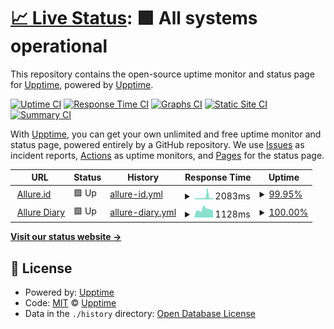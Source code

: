 # [📈 Live Status](https://status.allure.id): <!--live status--> **🟩 All systems operational**

This repository contains the open-source uptime monitor and status page for [Upptime](https://upptime.js.org), powered by [Upptime](https://github.com/upptime/upptime).

[![Uptime CI](https://github.com/allure-ai/status/workflows/Uptime%20CI/badge.svg)](https://github.com/allure-ai/status/actions?query=workflow%3A%22Uptime+CI%22)
[![Response Time CI](https://github.com/allure-ai/status/workflows/Response%20Time%20CI/badge.svg)](https://github.com/allure-ai/status/actions?query=workflow%3A%22Response+Time+CI%22)
[![Graphs CI](https://github.com/allure-ai/status/workflows/Graphs%20CI/badge.svg)](https://github.com/allure-ai/status/actions?query=workflow%3A%22Graphs+CI%22)
[![Static Site CI](https://github.com/allure-ai/status/workflows/Static%20Site%20CI/badge.svg)](https://github.com/allure-ai/status/actions?query=workflow%3A%22Static+Site+CI%22)
[![Summary CI](https://github.com/allure-ai/status/workflows/Summary%20CI/badge.svg)](https://github.com/allure-ai/status/actions?query=workflow%3A%22Summary+CI%22)

With [Upptime](https://upptime.js.org), you can get your own unlimited and free uptime monitor and status page, powered entirely by a GitHub repository. We use [Issues](https://github.com/upptime/upptime/issues) as incident reports, [Actions](https://github.com/allure-ai/status/actions) as uptime monitors, and [Pages](https://status.allure.id) for the status page.

<!--start: status pages-->
<!-- This summary is generated by Upptime (https://github.com/upptime/upptime) -->
<!-- Do not edit this manually, your changes will be overwritten -->
<!-- prettier-ignore -->
| URL | Status | History | Response Time | Uptime |
| --- | ------ | ------- | ------------- | ------ |
| <img alt="" src="https://favicons.githubusercontent.com/allure.id" height="13"> [Allure.id](https://allure.id/) | 🟩 Up | [allure-id.yml](https://github.com/allure-ai/status/commits/HEAD/history/allure-id.yml) | <details><summary><img alt="Response time graph" src="./graphs/allure-id/response-time-week.png" height="20"> 2083ms</summary><br><a href="https://status.allure.id/history/allure-id"><img alt="Response time 985" src="https://img.shields.io/endpoint?url=https%3A%2F%2Fraw.githubusercontent.com%2Fallure-ai%2Fstatus%2FHEAD%2Fapi%2Fallure-id%2Fresponse-time.json"></a><br><a href="https://status.allure.id/history/allure-id"><img alt="24-hour response time 1222" src="https://img.shields.io/endpoint?url=https%3A%2F%2Fraw.githubusercontent.com%2Fallure-ai%2Fstatus%2FHEAD%2Fapi%2Fallure-id%2Fresponse-time-day.json"></a><br><a href="https://status.allure.id/history/allure-id"><img alt="7-day response time 2083" src="https://img.shields.io/endpoint?url=https%3A%2F%2Fraw.githubusercontent.com%2Fallure-ai%2Fstatus%2FHEAD%2Fapi%2Fallure-id%2Fresponse-time-week.json"></a><br><a href="https://status.allure.id/history/allure-id"><img alt="30-day response time 1433" src="https://img.shields.io/endpoint?url=https%3A%2F%2Fraw.githubusercontent.com%2Fallure-ai%2Fstatus%2FHEAD%2Fapi%2Fallure-id%2Fresponse-time-month.json"></a><br><a href="https://status.allure.id/history/allure-id"><img alt="1-year response time 985" src="https://img.shields.io/endpoint?url=https%3A%2F%2Fraw.githubusercontent.com%2Fallure-ai%2Fstatus%2FHEAD%2Fapi%2Fallure-id%2Fresponse-time-year.json"></a></details> | <details><summary><a href="https://status.allure.id/history/allure-id">99.95%</a></summary><a href="https://status.allure.id/history/allure-id"><img alt="All-time uptime 99.99%" src="https://img.shields.io/endpoint?url=https%3A%2F%2Fraw.githubusercontent.com%2Fallure-ai%2Fstatus%2FHEAD%2Fapi%2Fallure-id%2Fuptime.json"></a><br><a href="https://status.allure.id/history/allure-id"><img alt="24-hour uptime 100.00%" src="https://img.shields.io/endpoint?url=https%3A%2F%2Fraw.githubusercontent.com%2Fallure-ai%2Fstatus%2FHEAD%2Fapi%2Fallure-id%2Fuptime-day.json"></a><br><a href="https://status.allure.id/history/allure-id"><img alt="7-day uptime 99.95%" src="https://img.shields.io/endpoint?url=https%3A%2F%2Fraw.githubusercontent.com%2Fallure-ai%2Fstatus%2FHEAD%2Fapi%2Fallure-id%2Fuptime-week.json"></a><br><a href="https://status.allure.id/history/allure-id"><img alt="30-day uptime 99.99%" src="https://img.shields.io/endpoint?url=https%3A%2F%2Fraw.githubusercontent.com%2Fallure-ai%2Fstatus%2FHEAD%2Fapi%2Fallure-id%2Fuptime-month.json"></a><br><a href="https://status.allure.id/history/allure-id"><img alt="1-year uptime 99.99%" src="https://img.shields.io/endpoint?url=https%3A%2F%2Fraw.githubusercontent.com%2Fallure-ai%2Fstatus%2FHEAD%2Fapi%2Fallure-id%2Fuptime-year.json"></a></details>
| <img alt="" src="https://favicons.githubusercontent.com/diary.allure.id" height="13"> [Allure Diary](https://diary.allure.id/) | 🟩 Up | [allure-diary.yml](https://github.com/allure-ai/status/commits/HEAD/history/allure-diary.yml) | <details><summary><img alt="Response time graph" src="./graphs/allure-diary/response-time-week.png" height="20"> 1128ms</summary><br><a href="https://status.allure.id/history/allure-diary"><img alt="Response time 1670" src="https://img.shields.io/endpoint?url=https%3A%2F%2Fraw.githubusercontent.com%2Fallure-ai%2Fstatus%2FHEAD%2Fapi%2Fallure-diary%2Fresponse-time.json"></a><br><a href="https://status.allure.id/history/allure-diary"><img alt="24-hour response time 957" src="https://img.shields.io/endpoint?url=https%3A%2F%2Fraw.githubusercontent.com%2Fallure-ai%2Fstatus%2FHEAD%2Fapi%2Fallure-diary%2Fresponse-time-day.json"></a><br><a href="https://status.allure.id/history/allure-diary"><img alt="7-day response time 1128" src="https://img.shields.io/endpoint?url=https%3A%2F%2Fraw.githubusercontent.com%2Fallure-ai%2Fstatus%2FHEAD%2Fapi%2Fallure-diary%2Fresponse-time-week.json"></a><br><a href="https://status.allure.id/history/allure-diary"><img alt="30-day response time 1711" src="https://img.shields.io/endpoint?url=https%3A%2F%2Fraw.githubusercontent.com%2Fallure-ai%2Fstatus%2FHEAD%2Fapi%2Fallure-diary%2Fresponse-time-month.json"></a><br><a href="https://status.allure.id/history/allure-diary"><img alt="1-year response time 1670" src="https://img.shields.io/endpoint?url=https%3A%2F%2Fraw.githubusercontent.com%2Fallure-ai%2Fstatus%2FHEAD%2Fapi%2Fallure-diary%2Fresponse-time-year.json"></a></details> | <details><summary><a href="https://status.allure.id/history/allure-diary">100.00%</a></summary><a href="https://status.allure.id/history/allure-diary"><img alt="All-time uptime 99.61%" src="https://img.shields.io/endpoint?url=https%3A%2F%2Fraw.githubusercontent.com%2Fallure-ai%2Fstatus%2FHEAD%2Fapi%2Fallure-diary%2Fuptime.json"></a><br><a href="https://status.allure.id/history/allure-diary"><img alt="24-hour uptime 100.00%" src="https://img.shields.io/endpoint?url=https%3A%2F%2Fraw.githubusercontent.com%2Fallure-ai%2Fstatus%2FHEAD%2Fapi%2Fallure-diary%2Fuptime-day.json"></a><br><a href="https://status.allure.id/history/allure-diary"><img alt="7-day uptime 100.00%" src="https://img.shields.io/endpoint?url=https%3A%2F%2Fraw.githubusercontent.com%2Fallure-ai%2Fstatus%2FHEAD%2Fapi%2Fallure-diary%2Fuptime-week.json"></a><br><a href="https://status.allure.id/history/allure-diary"><img alt="30-day uptime 99.98%" src="https://img.shields.io/endpoint?url=https%3A%2F%2Fraw.githubusercontent.com%2Fallure-ai%2Fstatus%2FHEAD%2Fapi%2Fallure-diary%2Fuptime-month.json"></a><br><a href="https://status.allure.id/history/allure-diary"><img alt="1-year uptime 99.61%" src="https://img.shields.io/endpoint?url=https%3A%2F%2Fraw.githubusercontent.com%2Fallure-ai%2Fstatus%2FHEAD%2Fapi%2Fallure-diary%2Fuptime-year.json"></a></details>

<!--end: status pages-->

[**Visit our status website →**](https://status.allure.id)

## 📄 License

- Powered by: [Upptime](https://github.com/upptime/upptime)
- Code: [MIT](./LICENSE) © [Upptime](https://upptime.js.org)
- Data in the `./history` directory: [Open Database License](https://opendatacommons.org/licenses/odbl/1-0/)
